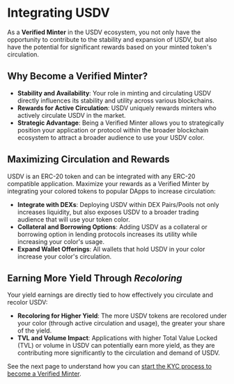 # Integrating USDV

As a **Verified Minter** in the USDV ecosystem, you not only have the opportunity to contribute to the stability and expansion of USDV, but also have the potential for significant rewards based on your minted token's circulation.

## Why Become a Verified Minter?

* **Stability and Availability**: Your role in minting and circulating USDV directly influences its stability and utility across various blockchains.
* **Rewards for Active Circulation**: USDV uniquely rewards minters who actively circulate USDV in the market.
* **Strategic Advantage**: Being a Verified Minter allows you to strategically position your application or protocol within the broader blockchain ecosystem to attract a broader audience to use your USDV color.

## Maximizing Circulation and Rewards

USDV is an ERC-20 token and can be integrated with any ERC-20 compatible application. Maximize your rewards as a Verified Minter by integrating your colored tokens to popular DApps to increase circulation:

* **Integrate with DEXs**: Deploying USDV within DEX Pairs/Pools not only increases liquidity, but also exposes USDV to a broader trading audience that will use your token color.
* **Collateral and Borrowing Options**: Adding USDV as a collateral or borrowing option in lending protocols increases its utility while increasing your color's usage.
* **Expand Wallet Offerings**: All wallets that hold USDV in your color increase your color's circulation.

## Earning More Yield Through _Recoloring_

Your yield earnings are directly tied to how effectively you circulate and recolor USDV:

* **Recoloring for Higher Yield**: The more USDV tokens are recolored under your color (through active circulation and usage), the greater your share of the yield.
* **TVL and Volume Impact**: Applications with higher Total Value Locked (TVL) or volume in USDV can potentially earn more yield, as they are contributing more significantly to the circulation and demand of USDV.

See the next page to understand how you can [start the KYC process to become a Verified Minter](initial-kyc.md).



